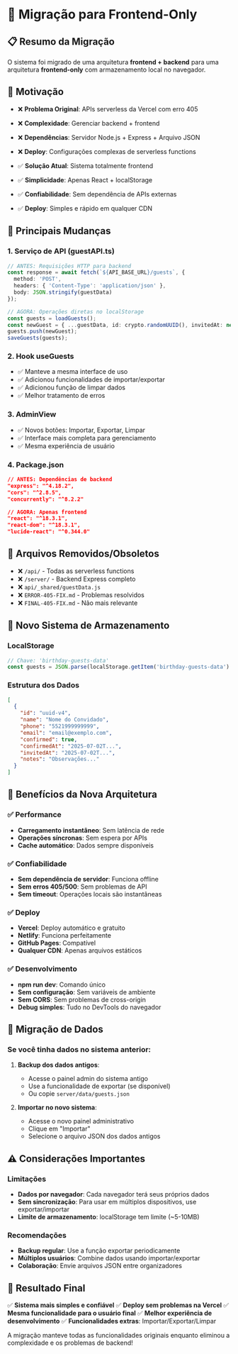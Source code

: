# 🔄 Migração para Frontend-Only

## 📋 Resumo da Migração

O sistema foi migrado de uma arquitetura **frontend + backend** para uma arquitetura **frontend-only** com armazenamento local no navegador.

## 🎯 Motivação

- ❌ **Problema Original**: APIs serverless da Vercel com erro 405
- ❌ **Complexidade**: Gerenciar backend + frontend
- ❌ **Dependências**: Servidor Node.js + Express + Arquivo JSON
- ❌ **Deploy**: Configurações complexas de serverless functions

- ✅ **Solução Atual**: Sistema totalmente frontend
- ✅ **Simplicidade**: Apenas React + localStorage  
- ✅ **Confiabilidade**: Sem dependência de APIs externas
- ✅ **Deploy**: Simples e rápido em qualquer CDN

## 🔧 Principais Mudanças

### 1. **Serviço de API (guestAPI.ts)**
```typescript
// ANTES: Requisições HTTP para backend
const response = await fetch(`${API_BASE_URL}/guests`, {
  method: 'POST',
  headers: { 'Content-Type': 'application/json' },
  body: JSON.stringify(guestData)
});

// AGORA: Operações diretas no localStorage
const guests = loadGuests();
const newGuest = { ...guestData, id: crypto.randomUUID(), invitedAt: new Date() };
guests.push(newGuest);
saveGuests(guests);
```

### 2. **Hook useGuests**
- ✅ Manteve a mesma interface de uso
- ✅ Adicionou funcionalidades de importar/exportar
- ✅ Adicionou função de limpar dados
- ✅ Melhor tratamento de erros

### 3. **AdminView**
- ✅ Novos botões: Importar, Exportar, Limpar
- ✅ Interface mais completa para gerenciamento
- ✅ Mesma experiência de usuário

### 4. **Package.json**
```json
// ANTES: Dependências de backend
"express": "^4.18.2",
"cors": "^2.8.5", 
"concurrently": "^8.2.2"

// AGORA: Apenas frontend
"react": "^18.3.1",
"react-dom": "^18.3.1",
"lucide-react": "^0.344.0"
```

## 📁 Arquivos Removidos/Obsoletos

- ❌ `/api/` - Todas as serverless functions
- ❌ `/server/` - Backend Express completo
- ❌ `api/_shared/guestData.js`
- ❌ `ERROR-405-FIX.md` - Problemas resolvidos
- ❌ `FINAL-405-FIX.md` - Não mais relevante

## 💾 Novo Sistema de Armazenamento

### LocalStorage
```typescript
// Chave: 'birthday-guests-data'
const guests = JSON.parse(localStorage.getItem('birthday-guests-data') || '[]');
```

### Estrutura dos Dados
```json
[
  {
    "id": "uuid-v4",
    "name": "Nome do Convidado",
    "phone": "5521999999999",
    "email": "email@exemplo.com",
    "confirmed": true,
    "confirmedAt": "2025-07-02T...",
    "invitedAt": "2025-07-02T...",
    "notes": "Observações..."
  }
]
```

## 🚀 Benefícios da Nova Arquitetura

### ✅ Performance
- **Carregamento instantâneo**: Sem latência de rede
- **Operações síncronas**: Sem espera por APIs
- **Cache automático**: Dados sempre disponíveis

### ✅ Confiabilidade
- **Sem dependência de servidor**: Funciona offline
- **Sem erros 405/500**: Sem problemas de API
- **Sem timeout**: Operações locais são instantâneas

### ✅ Deploy
- **Vercel**: Deploy automático e gratuito
- **Netlify**: Funciona perfeitamente
- **GitHub Pages**: Compatível
- **Qualquer CDN**: Apenas arquivos estáticos

### ✅ Desenvolvimento
- **npm run dev**: Comando único
- **Sem configuração**: Sem variáveis de ambiente
- **Sem CORS**: Sem problemas de cross-origin
- **Debug simples**: Tudo no DevTools do navegador

## 🔄 Migração de Dados

### Se você tinha dados no sistema anterior:

1. **Backup dos dados antigos**:
   - Acesse o painel admin do sistema antigo
   - Use a funcionalidade de exportar (se disponível)
   - Ou copie `server/data/guests.json`

2. **Importar no novo sistema**:
   - Acesse o novo painel administrativo
   - Clique em "Importar"
   - Selecione o arquivo JSON dos dados antigos

## ⚠️ Considerações Importantes

### Limitações
- **Dados por navegador**: Cada navegador terá seus próprios dados
- **Sem sincronização**: Para usar em múltiplos dispositivos, use exportar/importar
- **Limite de armazenamento**: localStorage tem limite (~5-10MB)

### Recomendações
- **Backup regular**: Use a função exportar periodicamente
- **Múltiplos usuários**: Combine dados usando importar/exportar
- **Colaboração**: Envie arquivos JSON entre organizadores

## 🎯 Resultado Final

✅ **Sistema mais simples e confiável**
✅ **Deploy sem problemas na Vercel**
✅ **Mesma funcionalidade para o usuário final**
✅ **Melhor experiência de desenvolvimento**
✅ **Funcionalidades extras**: Importar/Exportar/Limpar

A migração manteve todas as funcionalidades originais enquanto eliminou a complexidade e os problemas de backend!

